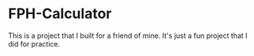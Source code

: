 # FPH-Calculator
This is a project that I built for a friend of mine. It's just a fun project that I did for practice.
